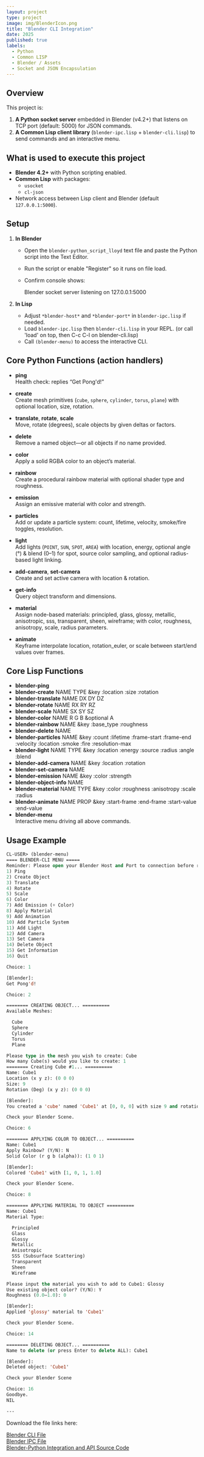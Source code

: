 ```yaml
---
layout: project
type: project
image: img/BlenderIcon.png
title: "Blender CLI Integration"
date: 2025
published: true
labels:
  - Python
  - Common LISP
  - Blender / Assets
  - Socket and JSON Encapsulation
---
```


Overview
--------
This project is:
1. **A Python socket server** embedded in Blender (v4.2+) that listens on TCP port (default: 5000) for JSON commands.
2. **A Common Lisp client library** (`blender-ipc.lisp` + `blender-cli.lisp`) to send commands and an interactive menu.

What is used to execute this project
-------------
- **Blender 4.2+** with Python scripting enabled.
- **Common Lisp** with packages:
  - `usocket`
  - `cl-json`
- Network access between Lisp client and Blender (default `127.0.0.1:5000`).

Setup
-----
1. **In Blender**  
   - Open the `blender-python_script_lloyd` text file and paste the Python script into the Text Editor.  
   - Run the script or enable "Register" so it runs on file load.  
   - Confirm console shows:  
     
     Blender socket server listening on 127.0.0.1:5000
     

2. **In Lisp**  
   - Adjust `*blender-host*` and `*blender-port*` in `blender-ipc.lisp` if needed.  
   - Load `blender-ipc.lisp` then `blender-cli.lisp` in your REPL. (or call 'load' on top, then C-c C-l on blender-cli.lisp)  
   - Call `(blender-menu)` to access the interactive CLI.

Core Python Functions (action handlers)
---------------------------------------
- **ping**  
  Health check: replies “Get Pong'd!”

- **create**  
  Create mesh primitives (`cube`, `sphere`, `cylinder`, `torus`, `plane`) with optional location, size, rotation.

- **translate**, **rotate**, **scale**  
  Move, rotate (degrees), scale objects by given deltas or factors.

- **delete**  
  Remove a named object—or all objects if no name provided.

- **color**  
  Apply a solid RGBA color to an object’s material.

- **rainbow**  
  Create a procedural rainbow material with optional shader type and roughness.

- **emission**  
  Assign an emissive material with color and strength.

- **particles**  
  Add or update a particle system: count, lifetime, velocity, smoke/fire toggles, resolution.

- **light**  
  Add lights (`POINT`, `SUN`, `SPOT`, `AREA`) with location, energy, optional angle (°) & blend (0–1) for spot, source color sampling, and optional radius-based light linking.

- **add-camera**, **set-camera**  
  Create and set active camera with location & rotation.

- **get-info**  
  Query object transform and dimensions.

- **material**  
  Assign node-based materials: principled, glass, glossy, metallic, anisotropic, sss, transparent, sheen, wireframe; with color, roughness, anisotropy, scale, radius parameters.

- **animate**  
  Keyframe interpolate location, rotation_euler, or scale between start/end values over frames.

Core Lisp Functions
-------------------
- **blender-ping**
- **blender-create** NAME TYPE &key :location :size :rotation
- **blender-translate** NAME DX DY DZ
- **blender-rotate** NAME RX RY RZ
- **blender-scale** NAME SX SY SZ
- **blender-color** NAME R G B &optional A
- **blender-rainbow** NAME &key :base_type :roughness
- **blender-delete** NAME
- **blender-particles** NAME &key :count :lifetime :frame-start :frame-end :velocity :location :smoke :fire :resolution-max
- **blender-light** NAME TYPE &key :location :energy :source :radius :angle :blend
- **blender-add-camera** NAME &key :location :rotation
- **blender-set-camera** NAME
- **blender-emission** NAME &key :color :strength
- **blender-object-info** NAME
- **blender-material** NAME TYPE &key :color :roughness :anisotropy :scale :radius
- **blender-animate** NAME PROP &key :start-frame :end-frame :start-value :end-value
- **blender-menu**  
  Interactive menu driving all above commands.

**Usage Example**
-----------------
```lisp
CL-USER> (blender-menu)
==== BLENDER-CLI MENU =====
Reminder: Please open your Blender Host and Port to connection before running payloads
1) Ping
2) Create Object
3) Translate
4) Rotate
5) Scale
6) Color
7) Add Emission (+ Color)
8) Apply Material
9) Add Animation
10) Add Particle System
11) Add Light
12) Add Camera
13) Set Camera
14) Delete Object
15) Get Information
16) Quit

Choice: 1

[Blender]:
Get Pong'd!

Choice: 2

======== CREATING OBJECT... ==========
Available Meshes:

  Cube  
  Sphere  
  Cylinder  
  Torus  
  Plane  

Please type in the mesh you wish to create: Cube  
How many Cube(s) would you like to create: 1  
======== Creating Cube #1... ==========
Name: Cube1  
Location (x y z): (0 0 0)  
Size: 9  
Rotation (Deg) (x y z): (0 0 0)  

[Blender]:  
You created a 'cube' named 'Cube1' at [0, 0, 0] with size 9 and rotation [0, 0, 0]  

Check your Blender Scene.

Choice: 6

======== APPLYING COLOR TO OBJECT... ==========
Name: Cube1  
Apply Rainbow? (Y/N): N  
Solid Color (r g b (alpha)): (1 0 1)  

[Blender]:  
Colored 'Cube1' with [1, 0, 1, 1.0]  

Check your Blender Scene.

Choice: 8

======== APPLYING MATERIAL TO OBJECT ==========
Name: Cube1  
Material Type:

  Principled  
  Glass  
  Glossy  
  Metallic  
  Anisotropic  
  SSS (Subsurface Scattering)  
  Transparent  
  Sheen  
  Wireframe  

Please input the material you wish to add to Cube1: Glossy  
Use existing object color? (Y/N): Y  
Roughness (0.0–1.0): 0  

[Blender]:  
Applied 'glossy' material to 'Cube1'  

Check your Blender Scene.

Choice: 14

======== DELETING OBJECT... ==========
Name to delete (or press Enter to delete ALL): Cube1  

[Blender]:  
Deleted object: 'Cube1'  

Check your Blender Scene

Choice: 16  
Goodbye.  
NIL

---
```
Download the file links here:

[Blender CLI File](/assets/files/blender-cli.lisp)  
[Blender IPC File](/assets/files/blender-ipc.lisp)  
[Blender-Python Integration and API Source Code](/assets/files/blender-python-lloyd.txt)
